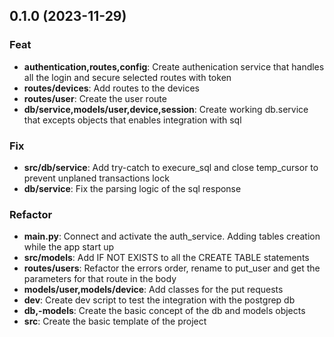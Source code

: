 ## 0.1.0 (2023-11-29)

### Feat

- **authentication,routes,config**: Create authenication service that handles all the login and secure selected routes with token
- **routes/devices**: Add routes to the devices
- **routes/user**: Create the user route
- **db/service,models/user,device,session**: Create working db.service that excepts objects that enables integration with sql

### Fix

- **src/db/service**: Add try-catch to execure_sql and close temp_cursor to prevent unplaned transactions lock
- **db/service**: Fix the parsing logic of the sql response

### Refactor

- **main.py**: Connect and activate the auth_service. Adding tables creation while the app start up
- **src/models**: Add IF NOT EXISTS to all the CREATE TABLE statements
- **routes/users**: Refactor the errors order, rename to put_user and get the parameters for that route in the body
- **models/user,models/device**: Add classes for the put requests
- **dev**: Create dev script to test the integration with the postgrep db
- **db,-models**: Create the basic concept of the db and models objects
- **src**: Create the basic template of the project

